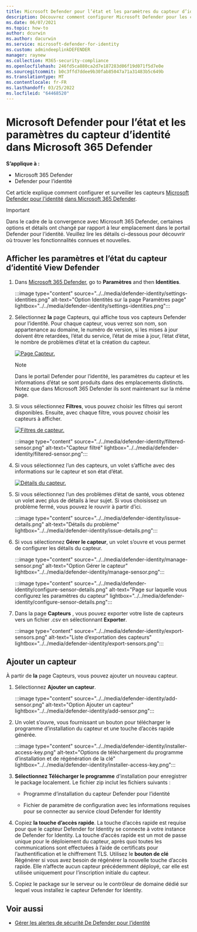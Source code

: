 ```yaml
---
title: Microsoft Defender pour l’état et les paramètres du capteur d’identité dans Microsoft 365 Defender
description: Découvrez comment configurer Microsoft Defender pour les capteurs d’identité et surveiller leur état d’Microsoft 365 Defender
ms.date: 06/07/2021
ms.topic: how-to
author: dcurwin
ms.author: dacurwin
ms.service: microsoft-defender-for-identity
ms.custom: admindeeplinkDEFENDER
manager: raynew
ms.collection: M365-security-compliance
ms.openlocfilehash: 246fd5ca880ca2d7e187283d06f19d071f5d7e0e
ms.sourcegitcommit: b0c3ffd7ddee9b30fab85047a71a31483b5c649b
ms.translationtype: MT
ms.contentlocale: fr-FR
ms.lasthandoff: 03/25/2022
ms.locfileid: "64468520"
---
```

# <a name="microsoft-defender-for-identity-sensor-health-and-settings-in-microsoft-365-defender"></a>Microsoft Defender pour l’état et les paramètres du capteur d’identité dans Microsoft 365 Defender

**S’applique à :**

- Microsoft 365 Defender
- Defender pour l’identité

Cet article explique comment configurer et surveiller les capteurs [Microsoft Defender pour l’identité](/defender-for-identity) [dans Microsoft 365 Defender](/microsoft-365/security/defender/overview-security-center).

>[!IMPORTANT]
>Dans le cadre de la convergence avec Microsoft 365 Defender, certaines options et détails ont changé par rapport à leur emplacement dans le portail Defender pour l’identité. Veuillez lire les détails ci-dessous pour découvrir où trouver les fonctionnalités connues et nouvelles.

## <a name="view-defender-for-identity-sensor-settings-and-status"></a>Afficher les paramètres et l’état du capteur d’identité View Defender

1. Dans <a href="https://go.microsoft.com/fwlink/p/?linkid=2077139" target="_blank">Microsoft 365 Defender</a>, go to **Paramètres** and then **Identities**.

   :::image type="content" source="../../media/defender-identity/settings-identities.png" alt-text="Option Identités sur la page Paramètres page" lightbox="../../media/defender-identity/settings-identities.png":::

1. Sélectionnez **la** page Capteurs, qui affiche tous vos capteurs Defender pour l’identité. Pour chaque capteur, vous verrez son nom, son appartenance au domaine, le numéro de version, si les mises à jour doivent être retardées, l’état du service, l’état de mise à jour, l’état d’état, le nombre de problèmes d’état et la création du capteur.

    [![Page Capteur.](../../media/defender-identity/sensor-page.png)](../../media/defender-identity/sensor-page.png#lightbox)

    >[!NOTE]
    >Dans le portail Defender pour l’identité, les paramètres du capteur et les informations d’état se sont produits dans des emplacements distincts. Notez que dans Microsoft 365 Defender ils sont maintenant sur la même page.

1. Si vous sélectionnez **Filtres**, vous pouvez choisir les filtres qui seront disponibles. Ensuite, avec chaque filtre, vous pouvez choisir les capteurs à afficher.

    [![Filtres de capteur.](../../media/defender-identity/sensor-filters.png)](../../media/defender-identity/sensor-filters.png#lightbox)

    :::image type="content" source="../../media/defender-identity/filtered-sensor.png" alt-text="Capteur filtré" lightbox="../../media/defender-identity/filtered-sensor.png":::

1. Si vous sélectionnez l’un des capteurs, un volet s’affiche avec des informations sur le capteur et son état d’état.

    [![Détails du capteur.](../../media/defender-identity/sensor-details.png)](../../media/defender-identity/sensor-details.png#lightbox)

1. Si vous sélectionnez l’un des problèmes d’état de santé, vous obtenez un volet avec plus de détails à leur sujet. Si vous choisissez un problème fermé, vous pouvez le rouvrir à partir d’ici.

   :::image type="content" source="../../media/defender-identity/issue-details.png" alt-text="Détails du problème" lightbox="../../media/defender-identity/issue-details.png":::
    

1. Si vous sélectionnez **Gérer le capteur**, un volet s’ouvre et vous permet de configurer les détails du capteur.

   :::image type="content" source="../../media/defender-identity/manage-sensor.png" alt-text="Option Gérer le capteur" lightbox="../../media/defender-identity/manage-sensor.png":::

   :::image type="content" source="../../media/defender-identity/configure-sensor-details.png" alt-text="Page sur laquelle vous configurez les paramètres du capteur" lightbox="../../media/defender-identity/configure-sensor-details.png":::

1. Dans la page **Capteurs** , vous pouvez exporter votre liste de capteurs vers un fichier .csv en sélectionnant **Exporter**.

   :::image type="content" source="../../media/defender-identity/export-sensors.png" alt-text="Liste d’exportation des capteurs" lightbox="../../media/defender-identity/export-sensors.png":::

## <a name="add-a-sensor"></a>Ajouter un capteur

À partir de **la** page Capteurs, vous pouvez ajouter un nouveau capteur.

1. Sélectionnez **Ajouter un capteur**.

   :::image type="content" source="../../media/defender-identity/add-sensor.png" alt-text="Option Ajouter un capteur" lightbox="../../media/defender-identity/add-sensor.png":::

1. Un volet s’ouvre, vous fournissant un bouton pour télécharger le programme d’installation du capteur et une touche d’accès rapide générée.

   :::image type="content" source="../../media/defender-identity/installer-access-key.png" alt-text="Options de téléchargement du programme d’installation et de régénération de la clé" lightbox="../../media/defender-identity/installer-access-key.png":::

1. **Sélectionnez Télécharger le programme** d’installation pour enregistrer le package localement. Le fichier zip inclut les fichiers suivants :

    - Programme d’installation du capteur Defender pour l’identité

    - Fichier de paramètre de configuration avec les informations requises pour se connecter au service cloud Defender for Identity

1. Copiez **la touche d’accès rapide**. La touche d’accès rapide est requise pour que le capteur Defender for Identity se connecte à votre instance de Defender for Identity. La touche d’accès rapide est un mot de passe unique pour le déploiement du capteur, après quoi toutes les communications sont effectuées à l’aide de certificats pour l’authentification et le chiffrement TLS. Utilisez le **bouton de clé** Régénérer si vous avez besoin de régénérer la nouvelle touche d’accès rapide. Elle n’affecte aucun capteur précédemment déployé, car elle est utilisée uniquement pour l’inscription initiale du capteur.

1. Copiez le package sur le serveur ou le contrôleur de domaine dédié sur lequel vous installez le capteur Defender for Identity.

## <a name="see-also"></a>Voir aussi

- [Gérer les alertes de sécurité De Defender pour l’identité](manage-security-alerts.md)
